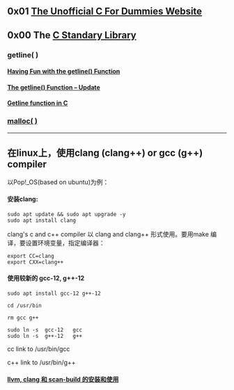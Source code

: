 

## 0x01 [The Unofficial C For Dummies Website](https://c-for-dummies.com/)


## 0x00 The [C Standary Library](https://www.tutorialspoint.com/c_standard_library/)

### getline( )

#### [Having Fun with the getline() Function](https://c-for-dummies.com/blog/?p=5445)

####  [The getline() Function – Update](https://c-for-dummies.com/blog/?p=5432)

####  [Getline function in C](https://linuxhint.com/getline-function-c/)

###  [malloc( )](https://www.tutorialspoint.com/c_standard_library/c_function_malloc.htm)
---
## 在linux上，使用clang (clang++) or gcc (g++) compiler

  以Pop!_OS(based on ubuntu)为例：
    
####  安装clang:
```
sudo apt update && sudo apt upgrade -y
sudo apt install clang
```
  clang's  c and c++ compiler 以 clang and clang++ 形式使用。要用make 编译，要设置环境变量，指定编译器：
```
export CC=clang
export CXX=clang++
```
#### 使用较新的 gcc-12, g++-12
```
sudo apt install gcc-12 g++-12

cd /usr/bin

rm gcc g++

sudo ln -s  gcc-12   gcc
sudo ln -s  g++-12   g++

```
  cc link to /usr/bin/gcc
  
  c++ link to /usr/bin/g++
####  [llvm, clang 和 scan-build 的安装和使用](https://www.codeleading.com/article/51451938487/)
